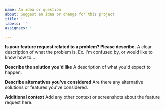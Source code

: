 ```yaml
---
name: An idea or question
about: Suggest an idea or change for this project
title: ''
labels: ''
assignees: ''

---
```


**Is your feature request related to a problem? Please describe.**
A clear description of what the problem is. Ex. I'm confused by, or would like to know how to...

**Describe the solution you'd like**
A description of what you'd expect to happen.

**Describe alternatives you've considered**
Are there any alternative solutions or features you've considered.

**Additional context**
Add any other context or screenshots about the feature request here.
